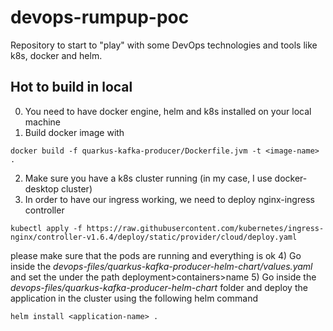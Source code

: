 # devops-rumpup-poc
Repository to start to "play" with some DevOps technologies and tools like k8s, docker and helm.

## Hot to build in local
0) You need to have docker engine, helm and k8s installed on your local machine
1) Build docker image with 
```docker 
docker build -f quarkus-kafka-producer/Dockerfile.jvm -t <image-name> .
```
2) Make sure you have a k8s cluster running (in my case, I use docker-desktop cluster)
3) In order to have our ingress working, we need to deploy nginx-ingress controller 
```
kubectl apply -f https://raw.githubusercontent.com/kubernetes/ingress-nginx/controller-v1.6.4/deploy/static/provider/cloud/deploy.yaml
```
please make sure that the pods are running and everything is ok
4) Go inside the *devops-files/quarkus-kafka-producer-helm-chart/values.yaml* and set the <image-name> under the path deployment>containers>name
5) Go inside the *devops-files/quarkus-kafka-producer-helm-chart* folder and deploy the application in the cluster using the following helm command
```
helm install <application-name> .
```
